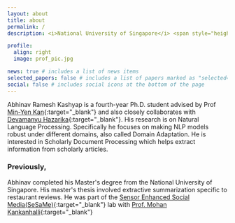 ```yaml
---
layout: about
title: about
permalink: /
description: <i>National University of Singapore</i> <span style="height:10px; width:10px; background-color:gray; border-radius:50%; opacity:50%; display:inline-block; margin-right:0.25rem; margin-left:0.25rem;"></span> <i>WING NUS</i> <span style="height:10px; width:10px; background-color:gray; border-radius:50%; display:inline-block; margin-right:0.25rem;margin-left:0.25rem; opacity:50%;"></span>

profile:
  align: right
  image: prof_pic.jpg

news: true # includes a list of news items
selected_papers: false # includes a list of papers marked as "selected={true}"
social: false # includes social icons at the bottom of the page
---
```


Abhinav Ramesh Kashyap is a fourth-year Ph.D. student advised by Prof [Min-Yen Kan](https://www.comp.nus.edu.sg/~kanmy/){:target="\_blank"} and also closely collaborates with [Devamanyu Hazarika](https://www.devamanyu.com){:target="\_blank"}. His research is on Natural Language Processing. Specifically he focuses on making NLP models robust under different domains, also called Domain Adaptation. He is interested in Scholarly Document Processing which helps extract information from scholarly articles.

### Previously,

Abhinav completed his Master's degree from the National University of Singapore. His master's thesis involved extractive summarization specific to restaurant reviews. He was part of the [Sensor Enhanced Social Media(SeSaMe)](){:target="\_blank"} lab with [Prof. Mohan Kankanhalli](https://www.comp.nus.edu.sg/~mohan/){:target="\_blank"}

<!-- Write your biography here. Tell the world about yourself. Link to your favorite [subreddit](http://reddit.com){:target="\_blank"}. You can put a picture in, too. The code is already in, just name your picture `prof_pic.jpg` and put it in the `img/` folder.

Put your address / P.O. box / other info right below your picture. You can also disable any these elements by editing `profile` property of the YAML header of your `_pages/about.md`. Edit `_bibliography/papers.bib` and Jekyll will render your [publications page](/al-folio/publications/) automatically.

Link to your social media connections, too. This theme is set up to use [Font Awesome icons](http://fortawesome.github.io/Font-Awesome/){:target="\_blank"} and [Academicons](https://jpswalsh.github.io/academicons/){:target="\_blank"}, like the ones below. Add your Facebook, Twitter, LinkedIn, Google Scholar, or just disable all of them. -->
